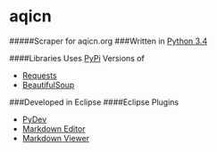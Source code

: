 aqicn
=====
#####Scraper for aqicn.org
###Written in [Python 3.4](https://www.python.org/downloads/release/python-34/)


####Libraries
Uses [PyPi](https://pypi.python.org/pypi) Versions of

* [Requests](http://docs.python-requests.org/en/latest/)
* [BeautifulSoup](http://www.crummy.com/software/BeautifulSoup/)


###Developed in Eclipse
####Eclipse Plugins

* [PyDev](http://pydev.org/)
* [Markdown Editor](http://www.winterwell.com/software/markdown-editor.php)
* [Markdown Viewer](https://github.com/satyagraha/gfm_viewer)